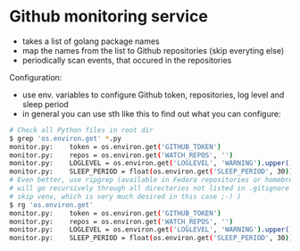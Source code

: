 # Github monitoring service

 * takes a list of golang package names
 * map the names from the list to Github repositories (skip everyting else)
 * periodically scan events, that occured in the repositories

Configuration:
 * use env. variables to configure Github token, repositories, log level and sleep period
 * in general you can use sth like this to find out what you can configure:
```bash
# Check all Python files in root dir
$ grep 'os.environ.get' *.py
monitor.py:    token = os.environ.get('GITHUB_TOKEN')
monitor.py:    repos = os.environ.get('WATCH_REPOS', '')
monitor.py:    LOGLEVEL = os.environ.get('LOGLEVEL', 'WARNING').upper()
monitor.py:    SLEEP_PERIOD = float(os.environ.get('SLEEP_PERIOD', 30))
# Even better, use ripgrep (available in Fedora repositories or homebrew) and it
# will go recursively through all directories not listed in .gitignore (so it will
# skip venv, which is very much desired in this case ;-) )
$ rg 'os.environ.get'
monitor.py:    token = os.environ.get('GITHUB_TOKEN')
monitor.py:    repos = os.environ.get('WATCH_REPOS', '')
monitor.py:    LOGLEVEL = os.environ.get('LOGLEVEL', 'WARNING').upper()
monitor.py:    SLEEP_PERIOD = float(os.environ.get('SLEEP_PERIOD', 30))
```

